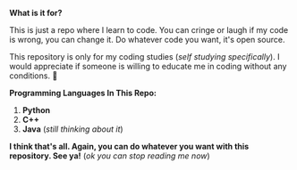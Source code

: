 **What is it for?**

This is just a repo where I learn to code. You can cringe or laugh if my code is wrong, you can change it. Do whatever code you want, it's open source.

This repository is only for my coding studies (*self studying specifically*). I would appreciate if someone is willing to educate me in coding without any conditions. :slightly_smiling_face:

**Programming Languages In This Repo:**
1. **Python**
2. **C++**
3. **Java** (*still thinking about it*)

**I think that's all. Again, you can do whatever you want with this repository. See ya!** (*ok you can stop reading me now*)
